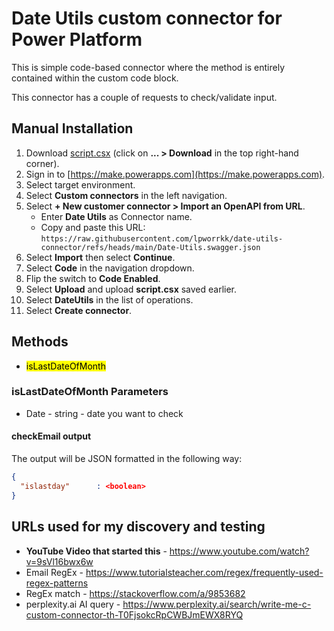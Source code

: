 # Date Utils custom connector for Power Platform

This is simple code-based connector where the method is entirely contained within the custom code block.

This connector has a couple of requests to check/validate input.

<!--
## Installation

There are two ways to install the connector:
-->

## Manual Installation

1. Download [script.csx](https://raw.githubusercontent.com/lpworrkk/date-utils-connector/refs/heads/main/script.csx) (click on **... > Download** in the top right-hand corner).
2. Sign in to [https://make.powerapps.com](https://make.powerapps.com).
3. Select target environment.
4. Select **Custom connectors** in the left navigation.
5. Select **+ New customer connector > Import an OpenAPI from URL**.
   * Enter **Date Utils** as Connector name.
   * Copy and paste this URL: `https://raw.githubusercontent.com/lpworrkk/date-utils-connector/refs/heads/main/Date-Utils.swagger.json`
6. Select **Import** then select **Continue**.
7. Select **Code** in the navigation dropdown.
8. Flip the switch to **Code Enabled**.
9. Select **Upload** and upload **script.csx** saved earlier.
10. Select **DateUtils** in the list of operations.
11. Select **Create connector**.

<!--
### Power Platform CLI (recommended)

What do you need?

* Audacity to use command line
* [Microsoft Power Platform CLI](https://learn.microsoft.com/power-platform/developer/cli/introduction)

#### Steps

1. Create auth profile if you don't have one already and make it active.

   ```shell
   pac auth create -n Code -u https://yoururl.crmN.dynamics.com
   pac auth select -n Code
   ```

1. Upload custom connector

   ```shell
   pac connector create --settings-file settings.json
   ```

-->


## Methods
* <mark>isLastDateOfMonth</mark>



### isLastDateOfMonth Parameters
* Date - string - date you want to check

#### checkEmail output
The output will be JSON formatted in the following way:
```json
{
  "islastday"      : <boolean>
}
```


## URLs used for my discovery and testing
- **YouTube Video that started this** - https://www.youtube.com/watch?v=9sVl16bwx6w
- Email RegEx - https://www.tutorialsteacher.com/regex/frequently-used-regex-patterns
- RegEx match - https://stackoverflow.com/a/9853682
- perplexity.ai AI query - https://www.perplexity.ai/search/write-me-c-custom-connector-th-T0FjsokcRpCWBJmEWX8RYQ
